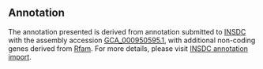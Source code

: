 

Annotation
----------

The annotation presented is derived from annotation submitted to
[INSDC](http://www.insdc.org) with the assembly accession
[GCA\_000950595.1](http://www.ebi.ac.uk/ena/data/view/GCA_000950595.1),
with additional non-coding genes derived from
[Rfam](http://rfam.xfam.org/). For more details, please visit [INSDC
annotation
import](http://ensemblgenomes.org/info/data/insdc_annotation).
